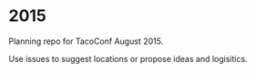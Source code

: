 # 2015

Planning repo for TacoConf August 2015.

Use issues to suggest locations or propose ideas and logisitics.
